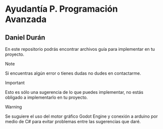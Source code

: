 # Ayudantía P. Programación Avanzada
## Daniel Durán

En este repositorio podrás encontrar archivos guía para implementar en tu proyecto.


> [!NOTE]
> Si encuentras algún error o tienes dudas no dudes en contactarme.

> [!IMPORTANT]
> Esto es sólo una sugerencia de lo que puedes implementar, no estás obligado a implementarlo en tu proyecto.

> [!WARNING]
> Se suguiere el uso del motor gráfico Godot Engine y conexión a arduino por medio de C# para evitar problemas entre las sugerencias que daré.

